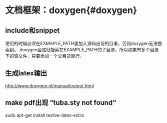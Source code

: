 文档框架：doxygen{#doxygen}
=========================

## include和snippet
使用的时候必须在EXMAPLE_PATH里加入源码出现的目录，否则doxygen无法搜索到。
doxygen会递归搜索在EXAMPLE_PATH的子目录，所以如果有多个目录下的源文件，只要添加一个父目录就行。

## 生成latex输出
http://www.doxygen.nl/manual/output.html

## make pdf出现 “tuba.sty not found“
sudo apt-get install texlive-latex-extra
